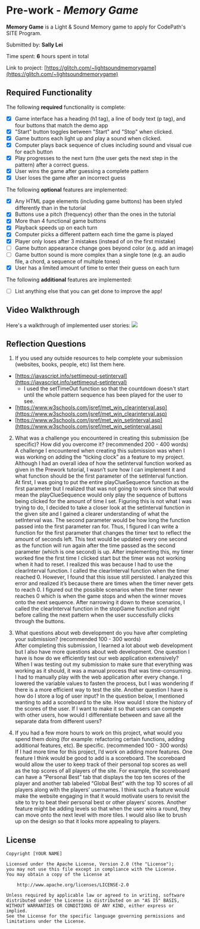 # Pre-work - *Memory Game*

**Memory Game** is a Light & Sound Memory game to apply for CodePath's SITE Program. 

Submitted by: **Sally Lei**

Time spent: **6** hours spent in total

Link to project: [https://glitch.com/~lightsoundmemorygame](https://glitch.com/~lightsoundmemorygame)

## Required Functionality

The following **required** functionality is complete:

* [X] Game interface has a heading (h1 tag), a line of body text (p tag), and four buttons that match the demo app
* [X] "Start" button toggles between "Start" and "Stop" when clicked. 
* [X] Game buttons each light up and play a sound when clicked. 
* [X] Computer plays back sequence of clues including sound and visual cue for each button
* [X] Play progresses to the next turn (the user gets the next step in the pattern) after a correct guess. 
* [X] User wins the game after guessing a complete pattern
* [X] User loses the game after an incorrect guess

The following **optional** features are implemented:

* [X] Any HTML page elements (including game buttons) has been styled differently than in the tutorial
* [X] Buttons use a pitch (frequency) other than the ones in the tutorial
* [X] More than 4 functional game buttons
* [X] Playback speeds up on each turn
* [X] Computer picks a different pattern each time the game is played
* [X] Player only loses after 3 mistakes (instead of on the first mistake)
* [ ] Game button appearance change goes beyond color (e.g. add an image)
* [ ] Game button sound is more complex than a single tone (e.g. an audio file, a chord, a sequence of multiple tones)
* [X] User has a limited amount of time to enter their guess on each turn

The following **additional** features are implemented:

- [ ] List anything else that you can get done to improve the app!

## Video Walkthrough

Here's a walkthrough of implemented user stories:
![](CodePath.gif)


## Reflection Questions
1. If you used any outside resources to help complete your submission (websites, books, people, etc) list them here.
- [https://javascript.info/settimeout-setinterval](https://javascript.info/settimeout-setinterval)
    - I used the setTimeOut function so that the countdown doesn't start until the whole pattern sequence has been played for the user to see.
- [https://www.w3schools.com/jsref/met_win_clearinterval.asp](https://www.w3schools.com/jsref/met_win_clearinterval.asp)
- [https://www.w3schools.com/jsref/met_win_setinterval.asp](https://www.w3schools.com/jsref/met_win_setinterval.asp)

2. What was a challenge you encountered in creating this submission (be specific)? How did you overcome it? (recommended 200 - 400 words)   
A challenge I encountered when creating this submission was when I was working on adding the “ticking clock” as a feature to my project. Although I had an overall idea of how the setInterval function worked as given in the Prework tutorial, I wasn’t sure how I can implement it and what function should be the first parameter of the setInterval function. At first, I was going to put the entire playClueSequence function as the first parameter but I realized that was not going to work since that would mean the playClueSequence would only play the sequence of buttons being clicked for the amount of time I set. Figuring this is not what I was trying to do, I decided to take a closer look at the setInterval function in the given site and I gained a clearer understanding of what the setInterval was. The second parameter would be how long the function passed into the first parameter ran for. Thus, I figured I can write a function for the first parameter that changes the timer text to reflect the amount of seconds left. This text would be updated every one second as the function will run again after the time passed as the second parameter (which is one second) is up. After implementing this, my timer worked fine the first time I clicked start but the timer was not working when it had to reset. I realized this was because I had to use the clearInterval function. I called the clearInterval function when the timer reached 0. However, I found that this issue still persisted. I analyzed this error and realized it’s because there are times when the timer never gets to reach 0. I figured out the possible scenarios when the timer never reaches 0 which is when the game stops and when the winner moves onto the next sequence. After narrowing it down to these scenarios, I called the clearInterval function in the stopGame function and right before calling the next pattern when the user successfully clicks through the buttons.

3. What questions about web development do you have after completing your submission? (recommended 100 - 300 words)   
After completing this submission, I learned a lot about web development but I also have more questions about web development. One question I have is how do we efficiently test our web application extensively? When I was testing out my submission to make sure that everything was working as it should, it was a manual process that was time-consuming. I had to manually play with the web application after every change. I lowered the variable values to fasten the process, but I was wondering if there is a more efficient way to test the site. Another question I have is how do I store a log of user input? In the question below, I mentioned wanting to add a scoreboard to the site. How would I store the history of the scores of the user. If I want to make it so that users can compete with other users, how would I differentiate between and save all the separate data from different users?

4. If you had a few more hours to work on this project, what would you spend them doing (for example: refactoring certain functions, adding additional features, etc). Be specific. (recommended 100 - 300 words)   
If I had more time for this project, I’d work on adding more features. One feature I think would be good to add is a scoreboard. The scoreboard would allow the user to keep track of their personal top scores as well as the top scores of all players of the site. For example, the scoreboard can have a “Personal Best” tab that displays the top ten scores of the player and another tab labeled “Global Best” with the top 10 scores of all players along with the players’ usernames. I think such a feature would make the website engaging in that it would motivate users to revisit the site to try to beat their personal best or other players’ scores. Another feature might be adding levels so that when the user wins a round, they can move onto the next level with more tiles. I would also like to brush up on the design so that it looks more appealing to players.



## License

    Copyright [YOUR NAME]

    Licensed under the Apache License, Version 2.0 (the "License");
    you may not use this file except in compliance with the License.
    You may obtain a copy of the License at

        http://www.apache.org/licenses/LICENSE-2.0

    Unless required by applicable law or agreed to in writing, software
    distributed under the License is distributed on an "AS IS" BASIS,
    WITHOUT WARRANTIES OR CONDITIONS OF ANY KIND, either express or implied.
    See the License for the specific language governing permissions and
    limitations under the License.
